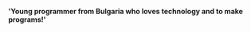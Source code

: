 **'Young programmer from Bulgaria who loves technology and to make programs!'**

<!--
**pibogdanov/pibogdanov** is a ✨ _special_ ✨ repository because its `README.md` (this file) appears on your GitHub profile.

### 🧰 Languages and Tools

<img align="left" alt="Java" width="30px" style="padding-right:10px;" src="https://camo.githubusercontent.com/521e78dc0d1e0a5f3925b9f52cc8c84096530ac5f51e7b2963e5a29bdc3bd486/68747470733a2f2f63646e2e6a7364656c6976722e6e65742f67682f64657669636f6e732f64657669636f6e2f69636f6e732f63706c7573706c75732f63706c7573706c75732d6c696e652e737667"/>

